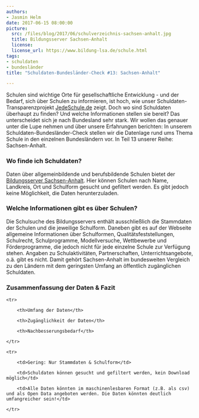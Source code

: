 ```yaml
---
authors: 
- Jasmin Helm
date: 2017-06-15 08:00:00
picture:
  src: /files/blog/2017/06/schulverzeichnis-sachsen-anhalt.jpg
  title: Bildungsserver Sachsen-Anhalt
  license: 
  license_url: https://www.bildung-lsa.de/schule.html 
tags:
- schuldaten
- bundesländer
title: "Schuldaten-Bundesländer-Check #13: Sachsen-Anhalt"

---
```


Schulen sind wichtige Orte für gesellschaftliche Entwicklung - und der Bedarf, sich über Schulen zu informieren, ist hoch, wie unser Schuldaten-Transparenzprojekt [JedeSchule.de](https://jedeschule.de) zeigt. Doch wo sind Schuldaten überhaupt zu finden? Und welche Informationen stellen sie bereit? Das unterscheidet sich je nach Bundesland sehr stark. Wir wollen das genauer unter die Lupe nehmen und über unsere Erfahrungen berichten: In unserem Schuldaten-Bundesländer-Check stellen wir die Datenlage rund ums Thema Schule in den einzelnen Bundesländern vor. In Teil 13 unserer Reihe: Sachsen-Anhalt.
 
### Wo finde ich Schuldaten?
 
Daten über allgemeinbildende und berufsbildende Schulen bietet der [Bildungsserver Sachsen-Anhalt](https://www.bildung-lsa.de/schule.html). Hier können Schulen nach Name, Landkreis, Ort und Schulform gesucht und gefiltert werden. Es gibt jedoch keine Möglichkeit, die Daten herunterzuladen. 
 
### Welche Informationen gibt es über Schulen?
 
Die Schulsuche des Bildungsservers enthält ausschließlich die Stammdaten der Schulen und die jeweilige Schulform. Daneben gibt es auf der Webseite allgemeine Informationen über Schulformen, Qualitätsfeststellungen, Schulrecht, Schulprogramme, Modellversuche, Wettbewerbe und Förderprogramme, die jedoch nicht für jede einzelne Schule zur Verfügung stehen. Angaben zu Schulaktivitäten, Partnerschaften, Unterrichtsangebote, o.ä. gibt es nicht. Damit gehört Sachsen-Anhalt im bundesweiten Vergleich zu den Ländern mit dem geringsten Umfang an öffentlich zugänglichen Schuldaten.
 
### Zusammenfassung der Daten & Fazit
 
<table>

	<tr>

		<th>Umfang der Daten</th>

		<th>Zugänglichkeit der Daten</th>

		<th>Nachbesserungsbedarf</th>

	</tr>

	<tr>

		<td>Gering: Nur Stammdaten & Schulform</td>

		<td>Schuldaten können gesucht und gefiltert werden, kein Download möglich</td>

		<td>Alle Daten könnten im maschinenlesbaren Format (z.B. als csv) und als Open Data angeboten werden. Die Daten könnten deutlich umfangreicher sein!</td>

	</tr>
</table>
 
